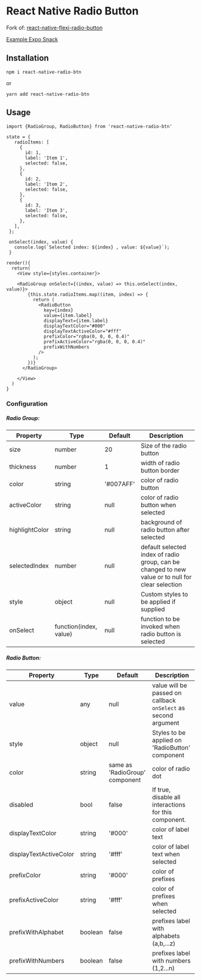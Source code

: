 # React Native Radio Button

Fork of: [react-native-flexi-radio-button](https://github.com/thegamenicorus/react-native-flexi-radio-button)

[Example Expo Snack](https://snack.expo.io/@i_shankar/react-native-radio-btn)

## Installation
```
npm i react-native-radio-btn
```
or
```
yarn add react-native-radio-btn
```

## Usage

```
import {RadioGroup, RadioButton} from 'react-native-radio-btn'

state = {
   radioItems: [
     {
       id: 1,
       label: 'Item 1',
       selected: false,
     },
     {
       id: 2,
       label: 'Item 2',
       selected: false,
     },
     {
       id: 3,
       label: 'Item 3',
       selected: false,
     },
   ],
 };

 onSelect(index, value) {
   console.log(`Selected index: ${index} , value: ${value}`);
 }

render(){
  return(
    <View style={styles.container}>

    <RadioGroup onSelect={(index, value) => this.onSelect(index, value)}>
        {this.state.radioItems.map((item, index) => {
          return (
            <RadioButton
              key={index}
              value={item.label}
              displayText={item.label}
              displayTextColor="#000"
              displayTextActiveColor="#fff"
              prefixColor="rgba(0, 0, 0, 0.4)"
              prefixActiveColor="rgba(0, 0, 0, 0.4)"
              prefixWithNumbers
            />
          );
        })}
      </RadioGroup>

    </View>
  )
}
```

### Configuration
##### Radio Group:
| Property | Type | Default | Description |
|---------------|----------|-------------|----------------------------------------------------------------|
| size | number | 20 | Size of the radio button |
| thickness | number | 1 | width of radio button border |
| color | string | '#007AFF' | color of radio button |
| activeColor | string | null | color of radio button when selected|
| highlightColor | string | null | background of radio button after selected |
| selectedIndex | number | null | default selected index of radio group, can be changed to new value or to null for clear selection  |
| style | object | null | Custom styles to be applied if supplied |
| onSelect | function(index, value) | null | function to be invoked when radio button is selected |

##### Radio Button:

| Property | Type | Default | Description |
|-----------|--------|---------|--------------------------------------------|
| value | any |  null | value will be passed on callback `onSelect` as second argument  |
| style | object | null | Styles to be applied on 'RadioButton' component |
| color | string |  same as 'RadioGroup' component | color of radio dot  |
| disabled | bool |  false | If true, disable all interactions for this component.  |
| displayTextColor | string | '#000' | color of label text |
| displayTextActiveColor | string | '#fff' | color of label text when selected |
| prefixColor | string | '#000' | color of prefixes |
| prefixActiveColor | string | '#fff' | color of prefixes when selected |
| prefixWithAlphabet | boolean | false | prefixes label with alphabets (a,b,...z) |
| prefixWithNumbers | boolean | false | prefixes label with numbers (1,2...n) |

